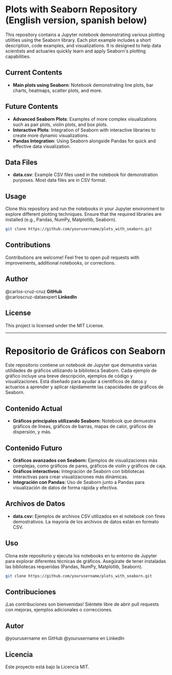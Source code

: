 # Plots with Seaborn Repository (English version, spanish below)

This repository contains a Jupyter notebook demonstrating various plotting utilities using the Seaborn library. Each plot example includes a short description, code examples, and visualizations. It is designed to help data scientists and actuaries quickly learn and apply Seaborn's plotting capabilities.

## Current Contents

- **Main plots using Seaborn**: Notebook demonstrating line plots, bar charts, heatmaps, scatter plots, and more.
  
## Future Contents

- **Advanced Seaborn Plots**: Examples of more complex visualizations such as pair plots, violin plots, and box plots.
- **Interactive Plots**: Integration of Seaborn with interactive libraries to create more dynamic visualizations.
- **Pandas Integration**: Using Seaborn alongside Pandas for quick and effective data visualization.

## Data Files

- **data.csv**: Example CSV files used in the notebook for demonstration purposes. Most data files are in CSV format.

## Usage

Clone this repository and run the notebooks in your Jupyter environment to explore different plotting techniques. Ensure that the required libraries are installed (e.g., Pandas, NumPy, Matplotlib, Seaborn).

```bash
git clone https://github.com/yourusername/plots_with_seaborn.git

```

## Contributions
Contributions are welcome! Feel free to open pull requests with improvements, additional notebooks, or corrections.

## Author
@carlos-cruz-cruz  **GitHub**  
@carloscruz-dataexpert  **LinkedIn**  

## License
This project is licensed under the MIT License.

---

# **Repositorio de Gráficos con Seaborn**

Este repositorio contiene un notebook de Jupyter que demuestra varias utilidades de gráficos utilizando la biblioteca Seaborn. Cada ejemplo de gráfico incluye una breve descripción, ejemplos de código y visualizaciones. Está diseñado para ayudar a científicos de datos y actuarios a aprender y aplicar rápidamente las capacidades de gráficos de Seaborn.

##  **Contenido Actual**

- **Gráficos principales utilizando Seaborn:** Notebook que demuestra gráficos de líneas, gráficos de barras, mapas de calor, gráficos de dispersión, y más.

##  **Contenido Futuro**

- **Gráficos avanzados con Seaborn:** Ejemplos de visualizaciones más complejas, como gráficos de pares, gráficos de violín y gráficos de caja.
- **Gráficos interactivos:** Integración de Seaborn con bibliotecas interactivas para crear visualizaciones más dinámicas.
- **Integración con Pandas:** Uso de Seaborn junto a Pandas para visualización de datos de forma rápida y efectiva.

##  **Archivos de Datos**

- **data.csv:** Ejemplos de archivos CSV utilizados en el notebook con fines demostrativos. La mayoría de los archivos de datos están en formato CSV.

##  **Uso**

Clona este repositorio y ejecuta los notebooks en tu entorno de Jupyter para explorar diferentes técnicas de gráficos. Asegúrate de tener instaladas las bibliotecas requeridas (Pandas, NumPy, Matplotlib, Seaborn).

```bash
git clone https://github.com/yourusername/plots_with_seaborn.git

```
##  **Contribuciones**
¡Las contribuciones son bienvenidas! Siéntete libre de abrir pull requests con mejoras, ejemplos adicionales o correcciones.

##  **Autor**
@yourusername en GitHub
@yourusername en LinkedIn

##  **Licencia**
Este proyecto está bajo la Licencia MIT.


